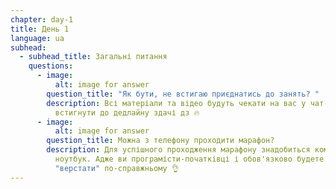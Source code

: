 ```yaml
---
chapter: day-1
title: День 1
language: ua
subhead:
  - subhead_title: Загальні питання
    questions:
      - image:
          alt: image for answer
        question_title: "Як бути, не встигаю приєднатись до занять? "
        description: Всі матеріали та відео будуть чекати на вас у чат-боті, головне -
          встигнути до дедлайну здачі дз 🔥
      - image:
          alt: image for answer
        question_title: Можна з телефону проходити марафон?
        description: Для успішного проходження марафону знадобиться комп'ютер або
          ноутбук. Адже ви програмісти-початківці і обов'язково будете
          "верстати" по-справжньому 👌
---
```

